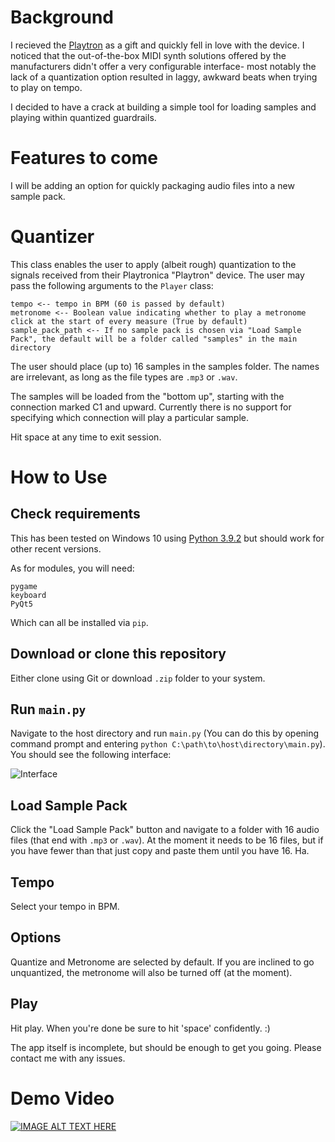 # Background

I recieved the [Playtron](https://shop.playtronica.com/playtron) as a gift and quickly fell in love with the device. I noticed that the out-of-the-box MIDI synth solutions offered by the manufacturers didn't offer a very configurable interface- most notably the lack of a quantization option resulted in laggy, awkward beats when trying to play on tempo.

I decided to have a crack at building a simple tool for loading samples and playing within quantized guardrails.



# Features to come
I will be adding an option for quickly packaging audio files into a new sample pack.



# Quantizer

This class enables the user to apply (albeit rough) quantization to the signals received from their Playtronica "Playtron" device.
The user may pass the following arguments to the `Player` class:
```
tempo <-- tempo in BPM (60 is passed by default)
metronome <-- Boolean value indicating whether to play a metronome click at the start of every measure (True by default)
sample_pack_path <-- If no sample pack is chosen via "Load Sample Pack", the default will be a folder called "samples" in the main directory
```

The user should place (up to) 16 samples in the samples folder. The names are irrelevant, as long as the file types are `.mp3` or `.wav`.

The samples will be loaded from the "bottom up", starting with the connection marked C1 and upward.
Currently there is no support for specifying which connection will play a particular sample.

Hit space at any time to exit session.



# How to Use

## Check requirements
This has been tested on Windows 10 using [Python 3.9.2](https://www.python.org/ftp/python/3.9.2/python-3.9.2-amd64.exe) but should work for other recent versions.

As for modules, you will need:
```
pygame
keyboard
PyQt5
```

Which can all be installed via `pip`.

## Download or clone this repository
Either clone using Git or download `.zip` folder to your system.

## Run `main.py`
Navigate to the host directory and run `main.py` (You can do this by opening command prompt and entering `python C:\path\to\host\directory\main.py`). You should see the following interface:

![Interface](https://i.imgur.com/4YFQz9I.png)

## Load Sample Pack
Click the "Load Sample Pack" button and navigate to a folder with 16 audio files (that end with `.mp3` or `.wav`). At the moment it needs to be 16 files, but if you have fewer than that just copy and paste them until you have 16. Ha.

## Tempo
Select your tempo in BPM.

## Options
Quantize and Metronome are selected by default. If you are inclined to go unquantized, the metronome will also be turned off (at the moment).

## Play
Hit play. When you're done be sure to hit 'space' confidently. :)

The app itself is incomplete, but should be enough to get you going.
Please contact me with any issues.

# Demo Video
[![IMAGE ALT TEXT HERE](https://img.youtube.com/vi/ZQAUeBtWrj8/0.jpg)](https://www.youtube.com/watch?v=ZQAUeBtWrj8)
